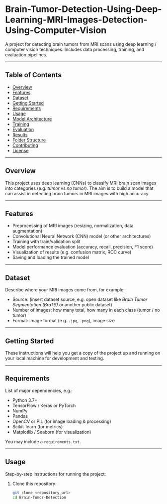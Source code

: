 # Brain-Tumor-Detection-Using-Deep-Learning-MRI-Images-Detection-Using-Computer-Vision


A project for detecting brain tumors from MRI scans using deep learning / computer vision techniques. Includes data processing, training, and evaluation pipelines.

---

## Table of Contents

- [Overview](#overview)  
- [Features](#features)  
- [Dataset](#dataset)  
- [Getting Started](#getting-started)  
- [Requirements](#requirements)  
- [Usage](#usage)  
- [Model Architecture](#model-architecture)  
- [Training](#training)  
- [Evaluation](#evaluation)  
- [Results](#results)  
- [Folder Structure](#folder-structure)  
- [Contributing](#contributing)  
- [License](#license)

---

## Overview

This project uses deep learning (CNNs) to classify MRI brain scan images into categories (e.g. *tumor* vs *no tumor*). The aim is to build a model that can assist in detecting brain tumors in MRI images with high accuracy.

---

## Features

- Preprocessing of MRI images (resizing, normalization, data augmentation)  
- Convolutional Neural Network (CNN) model (or other architectures)  
- Training with train/validation split  
- Model performance evaluation (accuracy, recall, precision, F1 score)  
- Visualization of results (e.g. confusion matrix, ROC curve)  
- Saving and loading the trained model  

---

## Dataset

Describe where your MRI images come from, for example:

- Source: (insert dataset source, e.g. open dataset like *Brain Tumor Segmentation (BraTS)* or another public dataset)  
- Number of images: how many total, how many in each class (tumor / no tumor)  
- Format: image format (e.g. `.jpg`, `.png`), image size  

---

## Getting Started

These instructions will help you get a copy of the project up and running on your local machine for development and testing.

---

## Requirements

List of major dependencies, e.g.:

- Python 3.7+  
- TensorFlow / Keras or PyTorch  
- NumPy  
- Pandas  
- OpenCV or PIL (for image loading & processing)  
- Scikit-learn (for metrics)  
- Matplotlib / Seaborn (for visualization)  

You may include a `requirements.txt`.

---

## Usage

Step-by-step instructions for running the project:

1. Clone this repository:  
   ```bash
   git clone <repository_url>
   cd Brain-Tumor-Detection
